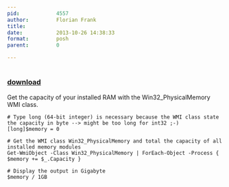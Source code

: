 ```yaml
---
pid:            4557
author:         Florian Frank
title:          
date:           2013-10-26 14:38:33
format:         posh
parent:         0

---
```


# 

### [download](//scripts/4557.ps1)

Get the capacity of your installed RAM with the Win32_PhysicalMemory WMI class.

```posh
# Type long (64-bit integer) is necessary because the WMI class state the capacity in byte --> might be too long for int32 ;-)
[long]$memory = 0

# Get the WMI class Win32_PhysicalMemory and total the capacity of all installed memory modules
Get-WmiObject -Class Win32_PhysicalMemory | ForEach-Object -Process { $memory += $_.Capacity }

# Display the output in Gigabyte
$memory / 1GB
```
